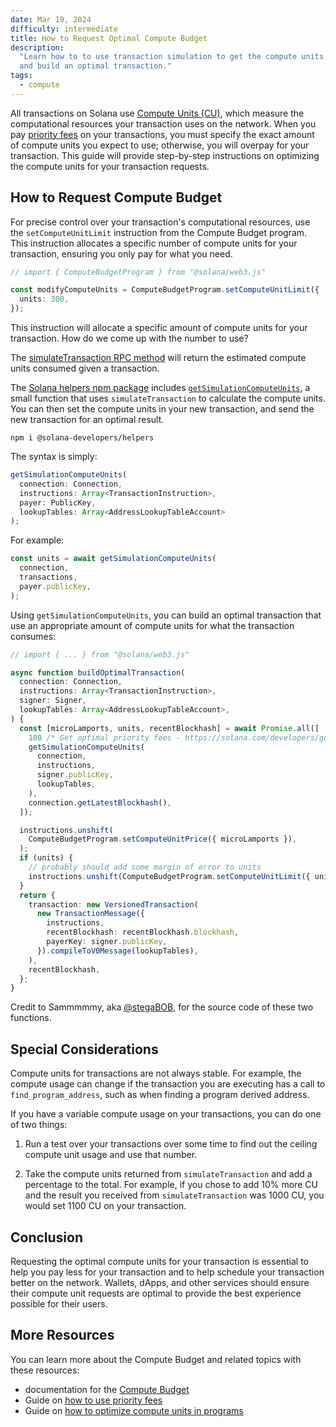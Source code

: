 ```yaml
---
date: Mar 19, 2024
difficulty: intermediate
title: How to Request Optimal Compute Budget
description:
  "Learn how to to use transaction simulation to get the compute units consumed
  and build an optimal transaction."
tags:
  - compute
---
```


All transactions on Solana use
[Compute Units (CU)](https://solana.com/docs/terminology#compute-units), which
measure the computational resources your transaction uses on the network. When
you pay
[priority fees](https://solana.com/developers/guides/advanced/how-to-use-priority-fees)
on your transactions, you must specify the exact amount of compute units you
expect to use; otherwise, you will overpay for your transaction. This guide will
provide step-by-step instructions on optimizing the compute units for your
transaction requests.

## How to Request Compute Budget

For precise control over your transaction's computational resources, use the
`setComputeUnitLimit` instruction from the Compute Budget program. This
instruction allocates a specific number of compute units for your transaction,
ensuring you only pay for what you need.

```typescript
// import { ComputeBudgetProgram } from "@solana/web3.js"

const modifyComputeUnits = ComputeBudgetProgram.setComputeUnitLimit({
  units: 300,
});
```

This instruction will allocate a specific amount of compute units for your
transaction. How do we come up with the number to use?

The
[simulateTransaction RPC method](https://solana.com/docs/rpc/http/simulatetransaction)
will return the estimated compute units consumed given a transaction.

The
[Solana helpers npm package](https://www.npmjs.com/package/@solana-developers/helpers)
includes
[`getSimulationComputeUnits`](https://github.com/solana-developers/helpers?tab=readme-ov-file#get-simulated-compute-units-cus-for-transaction-instructions),
a small function that uses `simulateTransaction` to calculate the compute units.
You can then set the compute units in your new transaction, and send the new
transaction for an optimal result.

```
npm i @solana-developers/helpers
```

The syntax is simply:

```typescript
getSimulationComputeUnits(
  connection: Connection,
  instructions: Array<TransactionInstruction>,
  payer: PublicKey,
  lookupTables: Array<AddressLookupTableAccount>
);
```

For example:

```typescript
const units = await getSimulationComputeUnits(
  connection,
  transactions,
  payer.publicKey,
);
```

Using `getSimulationComputeUnits`, you can build an optimal transaction that use
an appropriate amount of compute units for what the transaction consumes:

```typescript
// import { ... } from "@solana/web3.js"

async function buildOptimalTransaction(
  connection: Connection,
  instructions: Array<TransactionInstruction>,
  signer: Signer,
  lookupTables: Array<AddressLookupTableAccount>,
) {
  const [microLamports, units, recentBlockhash] = await Promise.all([
    100 /* Get optimal priority fees - https://solana.com/developers/guides/advanced/how-to-use-priority-fees*/,
    getSimulationComputeUnits(
      connection,
      instructions,
      signer.publicKey,
      lookupTables,
    ),
    connection.getLatestBlockhash(),
  ]);

  instructions.unshift(
    ComputeBudgetProgram.setComputeUnitPrice({ microLamports }),
  );
  if (units) {
    // probably should add some margin of error to units
    instructions.unshift(ComputeBudgetProgram.setComputeUnitLimit({ units }));
  }
  return {
    transaction: new VersionedTransaction(
      new TransactionMessage({
        instructions,
        recentBlockhash: recentBlockhash.blockhash,
        payerKey: signer.publicKey,
      }).compileToV0Message(lookupTables),
    ),
    recentBlockhash,
  };
}
```

<Callout type="success" title="Credit for this example code">

Credit to Sammmmmy, aka [@stegaBOB](https://twitter.com/stegaBOB), for the
source code of these two functions.

</Callout>

## Special Considerations

Compute units for transactions are not always stable. For example, the compute
usage can change if the transaction you are executing has a call to
`find_program_address`, such as when finding a program derived address.

If you have a variable compute usage on your transactions, you can do one of two
things:

1. Run a test over your transactions over some time to find out the ceiling
   compute unit usage and use that number.

2. Take the compute units returned from `simulateTransaction` and add a
   percentage to the total. For example, if you chose to add 10% more CU and the
   result you received from `simulateTransaction` was 1000 CU, you would set
   1100 CU on your transaction.

## Conclusion

Requesting the optimal compute units for your transaction is essential to help
you pay less for your transaction and to help schedule your transaction better
on the network. Wallets, dApps, and other services should ensure their compute
unit requests are optimal to provide the best experience possible for their
users.

## More Resources

You can learn more about the Compute Budget and related topics with these
resources:

- documentation for the
  [Compute Budget](https://solana.com/docs/core/runtime#compute-budget)
- Guide on
  [how to use priority fees](https://solana.com/developers/guides/advanced/how-to-use-priority-fees)
- Guide on
  [how to optimize compute units in programs](https://solana.com/developers/guides/advanced/how-to-optimize-compute)
